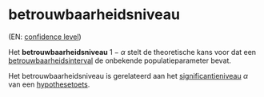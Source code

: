 # betrouwbaarheidsniveau

(EN: [confidence level](../en/confidence-level.md))

Het **betrouwbaarheidsniveau** $1-\alpha$ stelt de theoretische kans voor dat een [betrouwbaarheidsinterval](betrouwbaarheidsinterval.md) de onbekende populatieparameter bevat.

Het betrouwbaarheidsniveau is gerelateerd aan het [significantieniveau](significantieniveau.md) $\alpha$ van een [hypothesetoets](hypothesetoets.md).